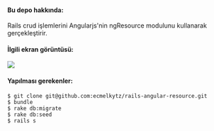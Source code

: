 #### Bu depo hakkında:
Rails crud işlemlerini Angularjs'nin ngResource modulunu kullanarak gerçekleştirir.

#### İlgili ekran görüntüsü:
![](http://res.cloudinary.com/dro8cemyf/image/upload/v1448716392/book_zapwee.png)

#### Yapılması gerekenler:
```
$ git clone git@github.com:ecmelkytz/rails-angular-resource.git
$ bundle
$ rake db:migrate
$ rake db:seed
$ rails s
```
